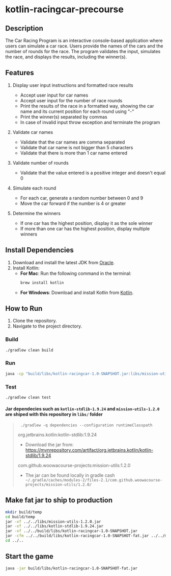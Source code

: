 # kotlin-racingcar-precourse

## Description
The Car Racing Program is an interactive console-based application where users can simulate a car race. Users provide the names of the cars and the number of rounds for the race. The program validates the input, simulates the race, and displays the results, including the winner(s).

## Features
1. Display user input instructions and formatted race results
    - Accept user input for car names
    - Accept user input for the number of race rounds
    - Print the results of the race in a formatted way, showing the car name and its current position for each round using "-"
    - Print the winner(s) separated by commas
    - In case of invalid input throw exception and terminate the program

2. Validate car names
    - Validate that the car names are comma separated
    - Validate that car name is not bigger than 5 characters
    - Validate that there is more than 1 car name entered

3. Validate number of rounds
    - Validate that the value entered is a positive integer and doesn't equal 0

4. Simulate each round
    - For each car, generate a random number between 0 and 9
    - Move the car forward if the number is 4 or greater
    
5. Determine the winners
    - If one car has the highest position, display it as the sole winner
    - If more than one car has the highest position, display multiple winners

## Install Dependencies
1. Download and install the latest JDK from [Oracle](https://www.oracle.com/java/technologies/javase-downloads.html).
2. Install Kotlin:
   - **For Mac**: Run the following command in the terminal:
     ```bash
     brew install kotlin
     ```
   - **For Windows**: Download and install Kotlin from [Kotlin](https://kotlinlang.org/docs/command-line.html).


## How to Run
1. Clone the repository.
2. Navigate to the project directory.

### Build

```bash
./gradlew clean build 
```

### Run
```bash
java -cp "build/libs/kotlin-racingcar-1.0-SNAPSHOT.jar:libs/mission-utils-1.2.0.jar:libs/kotlin-stdlib-1.9.24.jar" racingcar.ApplicationKt
```

### Test
```bash
./gradlew clean test 
```

#### Jar dependecies such as ```kotlin-stdlib-1.9.24``` and ```mission-utils-1.2.0``` are shiped with this repository in ```libs/``` folder
>
> ``` ./gradlew -q dependencies --configuration runtimeClasspath```
>
> org.jetbrains.kotlin:kotlin-stdlib:1.9.24
> - Download the jar from:
> https://mvnrepository.com/artifact/org.jetbrains.kotlin/kotlin-stdlib/1.9.24
>
> com.github.woowacourse-projects:mission-utils:1.2.0
> - The jar can be found locally in gradle cash
> ``` ~/.gradle/caches/modules-2/files-2.1/com.github.woowacourse-projects/mission-utils/1.2.0/```

## Make fat jar to ship to production 

```bash
mkdir build/temp
cd build/temp
jar -xf ../../libs/mission-utils-1.2.0.jar
jar -xf ../../libs/kotlin-stdlib-1.9.24.jar
jar -xf ../../build/libs/kotlin-racingcar-1.0-SNAPSHOT.jar
jar -cfm ../../build/libs/kotlin-racingcar-1.0-SNAPSHOT-fat.jar ../../manifest.txt *
cd ../..
```

## Start the game
```bash
java -jar build/libs/kotlin-racingcar-1.0-SNAPSHOT-fat.jar
```